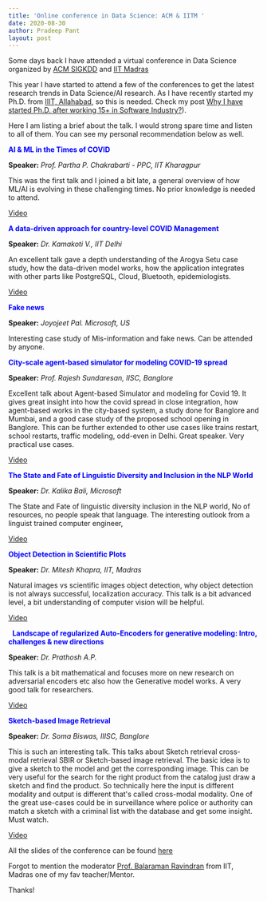 ```yaml
---
title: 'Online conference in Data Science: ACM & IITM '
date: 2020-08-30
author: Pradeep Pant
layout: post
--- 
```


Some days back I have attended a virtual conference in Data Science organized by [ACM SIGKDD](https://ikdd.acm.org/kdd2020/) and [IIT Madras](https://www.iitm.ac.in/) 

This year I have started to attend a few of the conferences to get the latest research trends in Data Science/AI research. As I have recently started my Ph.D. from [IIIT, Allahabad](https://www.iiita.ac.in/), so this is needed. Check my post [Why I have started Ph.D. after working 15+ in Software Industry?](2020-08-29-why_am_I_doing_phd.md)).

Here I am listing a brief about the talk. I would strong spare time and listen to all of them. You can see my personal recommendation below as well. 
 
<span style="color:blue">**AI & ML in the Times of COVID**</span>

**Speaker:** *Prof. Partha P. Chakrabarti - PPC, IIT Kharagpur* 

This was the first talk and I joined a bit late, a general overview of how ML/AI is evolving in these challenging times. No prior knowledge is needed to attend.

[Video](https://lake.videoken.com/ikdd/category/1710/video/L97ZFf7CF-c)


<span style="color:blue">**A data-driven approach for country-level COVID Management**</span>

**Speaker:** *Dr. Kamakoti V., IIT Delhi*

An excellent talk gave a depth understanding of the Arogya Setu case study, how the data-driven model works, how the application integrates with other parts like PostgreSQL, Cloud, Bluetooth, epidemiologists. 

[Video](https://lake.videoken.com/ikdd/category/1710/video/uh-uuaHLz_8)


<span style="color:blue">**Fake news**</span>

**Speaker:** *Joyojeet Pal. Microsoft, US*

Interesting case study of Mis-information and fake news. Can be attended by anyone. 
 

<span style="color:blue">**City-scale agent-based simulator for modeling COVID-19 spread**</span>

**Speaker:** *Prof. Rajesh Sundaresan, IISC, Banglore*

Excellent talk about Agent-based Simulator and modeling for Covid 19. It gives great insight into how the covid spread in close integration, how agent-based works in the city-based system, a study done for Banglore and Mumbai, and a good case study of the proposed school opening in Banglore. This can be further extended to other use cases like trains restart, school restarts, traffic modeling, odd-even in Delhi. Great speaker. Very practical use cases. 

[Video](https://lake.videoken.com/ikdd/category/1710/video/mm9shjZqY_w) 


<span style="color:blue">**The State and Fate of Linguistic Diversity and Inclusion in the NLP World**</span>

**Speaker:** *Dr. Kalika Bali, Microsoft*

The State and Fate of linguistic diversity inclusion in the NLP world, No of resources, no people speak that language. The interesting outlook from a linguist trained computer engineer,

[Video](https://lake.videoken.com/ikdd/category/1710/video/0_9hEpjj1Do) 


<span style="color:blue">**Object Detection in Scientific Plots**</span>

**Speaker:** *Dr. Mitesh Khapra, IIT, Madras*

Natural images vs scientific images object detection, why object detection is not always successful, localization accuracy. This talk is a bit advanced level, a bit understanding of computer vision will be helpful.   

[Video](https://lake.videoken.com/ikdd/category/1710/video/gwYtf7rQZlo)

 
<span style="color:blue">**Landscape of regularized Auto-Encoders for generative modeling: Intro, challenges & new directions**</span>

**Speaker:** *Dr. Prathosh A.P.*

This talk is a bit mathematical and focuses more on new research on adversarial encoders etc also how the Generative model works. A very good talk for researchers.

[Video](https://lake.videoken.com/ikdd/category/1710/video/lAjBroY_6c4)
 

<span style="color:blue">**Sketch-based Image Retrieval**</span>

**Speaker:** *Dr. Soma Biswas, IIISC, Banglore*

This is such an interesting talk. This talks about Sketch retrieval
cross-modal retrieval SBIR or Sketch-based image retrieval. The basic idea is to give a sketch to the model and get the corresponding image. This can be very useful for the search for the right product from the catalog just draw a sketch and find the product. So technically here the input is different modality and output is different that's called cross-modal modality. One of the great use-cases could be in surveillance where police or authority can match a sketch with a criminal list with the database and get some insight. Must watch.

[Video](https://lake.videoken.com/ikdd/category/1710/video/thD-XTFbSSA)


All the slides of the conference can be found [here](https://ikdd.acm.org/kdd2020/)


Forgot to mention the moderator [Prof. Balaraman Ravindran](https://www.cse.iitm.ac.in/~ravi/) from IIT, Madras one of my fav teacher/Mentor.


Thanks!